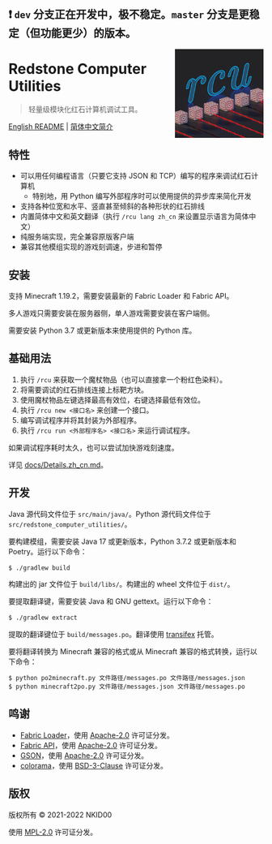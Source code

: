## ❗ `dev` 分支正在开发中，极不稳定。`master` 分支是更稳定（但功能更少）的版本。

<img src="./src/main/resources/assets/rcutil/icon.png" alt="icon" align="right" height="175">

# Redstone Computer Utilities

>  轻量级模块化红石计算机调试工具。

[English README](./README.md) | [简体中文简介](./README.zh_cn.md)

## 特性

- 可以用任何编程语言（只要它支持 JSON 和 TCP）编写的程序来调试红石计算机
  - 特别地，用 Python 编写外部程序时可以使用提供的异步库来简化开发
- 支持各种位宽和水平、竖直甚至倾斜的各种形状的红石排线
- 内置简体中文和英文翻译（执行 `/rcu lang zh_cn` 来设置显示语言为简体中文）
- 纯服务端实现，完全兼容原版客户端
- 兼容其他模组实现的游戏刻调速，步进和暂停

## 安装

支持 Minecraft 1.19.2，需要安装最新的 Fabric Loader 和 Fabric API。

多人游戏只需要安装在服务器侧，单人游戏需要安装在客户端侧。

需要安装 Python 3.7 或更新版本来使用提供的 Python 库。

## 基础用法

1. 执行 `/rcu` 来获取一个魔杖物品（也可以直接拿一个粉红色染料）。
2. 将需要调试的红石排线连接上标靶方块。
3. 使用魔杖物品左键选择最高有效位，右键选择最低有效位。
4. 执行 `/rcu new <接口名>` 来创建一个接口。
5. 编写调试程序并将其封装为外部程序。
6. 执行 `/rcu run <外部程序名> <接口名>` 来运行调试程序。

如果调试程序耗时太久，也可以尝试加快游戏刻速度。

详见 [docs/Details.zh_cn.md](./docs/Details.zh_cn.md)。

## 开发

Java 源代码文件位于 `src/main/java/`。Python 源代码文件位于 `src/redstone_computer_utilities/`。

要构建模组，需要安装 Java 17 或更新版本，Python 3.7.2 或更新版本和 Poetry。运行以下命令：

```sh
$ ./gradlew build
```

构建出的 jar 文件位于 `build/libs/`。构建出的 wheel 文件位于 `dist/`。

要提取翻译键，需要安装 Java 和 GNU gettext。运行以下命令：

```sh
$ ./gradlew extract
```

提取的翻译键位于 `build/messages.po`。翻译使用 [transifex](https://www.transifex.com/nkid00/redstone-computer-utilities) 托管。

要将翻译转换为 Minecraft 兼容的格式或从 Minecraft 兼容的格式转换，运行以下命令：

```sh
$ python po2minecraft.py 文件路径/messages.po 文件路径/messages.json
$ python minecraft2po.py 文件路径/messages.json 文件路径/messages.po
```

## 鸣谢

- [Fabric Loader](https://github.com/FabricMC/fabric-loader)，使用 [Apache-2.0](https://github.com/FabricMC/fabric-loader/blob/master/LICENSE) 许可证分发。
- [Fabric API](https://github.com/FabricMC/fabric)，使用 [Apache-2.0](https://github.com/FabricMC/fabric/blob/master/LICENSE) 许可证分发。
- [GSON](https://github.com/google/gson)，使用 [Apache-2.0](https://github.com/google/gson/blob/master/LICENSE) 许可证分发。
- [colorama](https://github.com/tartley/colorama)，使用 [BSD-3-Clause](https://github.com/tartley/colorama/blob/master/LICENSE.txt) 许可证分发。

## 版权

版权所有 © 2021-2022 NKID00

使用 [MPL-2.0](./LICENSE) 许可证分发。
